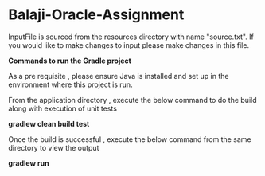# Balaji-Oracle-Assignment



InputFile is sourced from the resources directory with name "source.txt". If you would like to make changes to input please make changes in this file.

**Commands to run the Gradle project**

As a pre requisite , please ensure Java is installed and set up in the environment where this project is run.

From the application directory , execute the below command to do the build along with execution of unit tests

**gradlew clean build test**

Once the build is successful , execute the below command from the same directory to view the output

**gradlew run**
